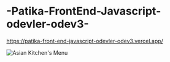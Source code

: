 # -Patika-FrontEnd-Javascript-odevler-odev3-

https://patika-front-end-javascript-odevler-odev3.vercel.app/

![Asian Kitchen's Menu](https://patika-front-end-javascript-odevler-odev3.vercel.app/)

